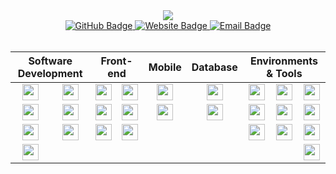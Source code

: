 <div align="center">
  <img src="https://readme-typing-svg.herokuapp.com?font=Fira+Code&size=32&duration=2800&color=E06C75&center=true&vCenter=true&width=600&height=100&lines=mhommet;Fullstack+Developer" />
</div>

<div align="center">
  <a href="https://github.com/mhommet">
    <img src="https://img.shields.io/badge/GitHub-mhommet-E06C75?style=for-the-badge&logo=github&logoColor=white" alt="GitHub Badge" />
  </a>
  <a href="https://hommet.ch">
    <img src="https://img.shields.io/badge/Website-hommet.ch-E06C75?style=for-the-badge&logo=safari&logoColor=white" alt="Website Badge" />
  </a>
  <a href="mailto:milan.hommet@protonmail.com">
    <img src="https://img.shields.io/badge/Email-Contact_Me-E06C75?style=for-the-badge&logo=gmail&logoColor=white" alt="Email Badge" />
  </a>
</div>

<br>

<div style="display: block;">
<table align="center" style="width: 100%;">
 <thead>
  <tr>
   <th colspan="2" align="center"><b>Software Development</b></th>
   <th colspan="2" align="center"><b>Front-end</b></th>
   <th colspan="1" align="center"><b>Mobile</b></th>
   <th colspan="1" align="center"><b>Database</b></th>
   <th colspan="3" align="center"><b>Environments & Tools</b></th>
  </tr>
 </thead>
 <tbody>
  <tr>
   <td align="center"><a title="Typescript" href=https://www.typescriptlang.org target="_blank" /><img align="center" width="26px" src="https://api.iconify.design/akar-icons:typescript-fill.svg?color=%23E06C75&height=26" target="_blank" /></a></td>
   <td align="center"><a href=https://symfony.com/ title="Symfony"><img align="center" width="26px" src="https://api.iconify.design/simple-icons:symfony.svg?color=%23E06C75&height=26" target="_blank" /></a></td>
   <td align="center"><a href=https://reactjs.org title="React"><img align="center" width="26px" src="https://api.iconify.design/simple-icons:react.svg?color=%23E06C75&height=26" target="_blank" /></a></td>
   <td align="center"><a href=https://vuejs.org/ title="Vue.js"><img align="center" width="26px" src="https://api.iconify.design/simple-icons:vuedotjs.svg?color=%23E06C75&height=26" target="_blank" /></a></td>
   <td align="center"><a href=https://flutter.dev/ title="Flutter"><img align="center" width="26px" src="https://api.iconify.design/simple-icons:flutter.svg?color=%23E06C75&height=26" target="_blank" /></a></td>
   <td align="center"><a href=https://www.mongodb.com title="MongoDB"><img align="center" width="26px" src="https://api.iconify.design/simple-icons:mongodb.svg?color=%23E06C75&height=26" target="_blank" /></a></td>
   <td align="center"><a href=https://git-scm.com/ title="Git"><img align="center" width="26px" src="https://api.iconify.design/simple-icons:git.svg?color=%23E06C75&height=26" target="_blank" /></a></td>
   <td align="center"><a href=https://github.com/ title="GitHub"><img align="center" width="26px" src="https://api.iconify.design/simple-icons:github.svg?color=%23E06C75&height=26" target="_blank" /></a></td>
   <td align="center"><a href=https://about.gitlab.com/ title="GitLab"><img align="center" width="26px" src="https://api.iconify.design/simple-icons:gitlab.svg?color=%23E06C75&height=26" target="_blank" /></a></td>
  </tr>
  <tr>
   <td align="center"><a href=https://developer.mozilla.org/en-US/docs/Web/JavaScript title="JavaScript"><img align="center" width="26px" src="https://api.iconify.design/simple-icons:javascript.svg?color=%23E06C75&height=26" target="_blank" /></a></td>
   <td align="center"><a href=https://www.electronjs.org/ title="Electron"><img align="center" width="26px" src="https://api.iconify.design/simple-icons:electron.svg?color=%23E06C75&height=26" target="_blank" /></a></td>
   <td align="center"><a href=https://nextjs.org/ title="NextJS"><img align="center" width="26px" src="https://api.iconify.design/simple-icons:nextdotjs.svg?color=%23E06C75&height=26" target="_blank" /></a></td>
   <td align="center"><a title="SASS" href=https://sass-lang.com target="_blank" /><img align="center" width="26px" src="https://api.iconify.design/simple-icons:sass.svg?color=%23E06C75&height=26" target="_blank" /></a></td>
   <td align="center"><a href=https://reactnative.dev/ title="React Native"><img align="center" width="26px" src="https://api.iconify.design/simple-icons:react.svg?color=%23E06C75&height=26" target="_blank" /></a></td>
   <td align="center"><a href=https://www.mysql.com/ title="MySQL"><img align="center" width="26px" src="https://api.iconify.design/simple-icons:mysql.svg?color=%23E06C75&height=26" target="_blank" /></a></td>
   <td align="center"><a href=https://docker.com/ title="Docker"><img align="center" width="26px" src="https://api.iconify.design/simple-icons:docker.svg?color=%23E06C75&height=26" target="_blank" /></a></td>
   <td align="center"><a href=https://www.nginx.com/ title="Nginx"><img align="center" width="26px" src="https://api.iconify.design/simple-icons:nginx.svg?color=%23E06C75&height=26" target="_blank" /></a></td>
   <td align="center"><a href=https://www.kernel.org/ title="Linux"><img align="center" width="26px" src="https://api.iconify.design/simple-icons:linux.svg?color=%23E06C75&height=26" target="_blank" /></a></td>
  </tr>
  <tr>
   <td align="center"><a href=https://www.python.org/ title="Python"><img align="center" width="26px" src="https://api.iconify.design/simple-icons:python.svg?color=%23E06C75&height=26" target="_blank" /></a></td>
   <td align="center"><a href=https://www.php.net/ title="PHP"><img align="center" width="26px" src="https://api.iconify.design/simple-icons:php.svg?color=%23E06C75&height=26" target="_blank" /></a></td>
   <td align="center"><a href=https://tailwindcss.com/ title="Tailwind CSS"><img align="center" width="26px" src="https://api.iconify.design/simple-icons:tailwindcss.svg?color=%23E06C75&height=26" target="_blank" /></a></td>
   <td align="center"><a href=https://getbootstrap.com/ title="Bootstrap"><img align="center" width="26px" src="https://api.iconify.design/simple-icons:bootstrap.svg?color=%23E06C75&height=26" target="_blank" /></a></td>
   <td align="center"></td>
   <td align "center"></td>
   <td align="center"><a href=https://discord.com/developers/docs/intro title="Discord"><img align="center" width="26px" src="https://api.iconify.design/simple-icons:discord.svg?color=%23E06C75&height=26" target="_blank" /></a></td>
   <td align="center"><a href=https://mochajs.org/ title="Mocha"><img align="center" width="26px" src="https://api.iconify.design/simple-icons:mocha.svg?color=%23E06C75&height=26" target="_blank" /></a></td>
   <td align="center"><a href=https://www.npmjs.com/ title="NPM"><img align="center" width="26px" src="https://api.iconify.design/simple-icons:npm.svg?color=%23E06C75&height=26" target="_blank" /></a></td>
  </tr>
  <tr>
   <td align="center"><a href=https://flask.palletsprojects.com/ title="Flask"><img align="center" width="26px" src="https://api.iconify.design/simple-icons:flask.svg?color=%23E06C75&height=26" target="_blank" /></a></td>
   <td align="center"></td>
   <td align="center"></td>
   <td align="center"></td>
   <td align="center"></td>
   <td align="center"></td>
   <td align="center"></td>
   <td align="center"></td>
   <td align="center"><a href=https://www.cypress.io/ title="Cypress"><img align="center" width="26px" src="https://api.iconify.design/simple-icons:cypress.svg?color=%23E06C75&height=26" target="_blank" /></a></td>
  </tr>
 </tbody>
</table>
</div>
<br>


